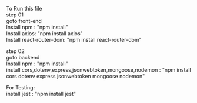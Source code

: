 To Run this file<br/>
step 01 <br/>
goto front-end <br/>
Install npm : "npm install" <br/>
Install axios: "npm install axios"<br/>
Install react-router-dom: "npm install react-router-dom" <br/>

step 02<br/>
goto backend<br/>
Install npm : "npm install" <br/>
install cors,dotenv,express,jsonwebtoken,mongoose,nodemon : "npm install cors dotenv express jsonwebtoken mongoose nodemon" <br/>

For Testing: <br/>
install jest : "npm install jest" <br/>


